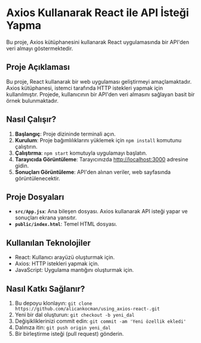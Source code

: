 # Axios Kullanarak React ile API İsteği Yapma

Bu proje, Axios kütüphanesini kullanarak React uygulamasında bir API'den veri almayı göstermektedir.

## Proje Açıklaması

Bu proje, React kullanarak bir web uygulaması geliştirmeyi amaçlamaktadır. Axios kütüphanesi, istemci tarafında HTTP istekleri yapmak için kullanılmıştır. Projede, kullanıcının bir API'den veri almasını sağlayan basit bir örnek bulunmaktadır.

## Nasıl Çalışır?

1. **Başlangıç**: Proje dizininde terminali açın.
2. **Kurulum**: Proje bağımlılıklarını yüklemek için `npm install` komutunu çalıştırın.
3. **Çalıştırma**: `npm start` komutuyla uygulamayı başlatın.
4. **Tarayıcıda Görüntüleme**: Tarayıcınızda [http://localhost:3000](http://localhost:3000) adresine gidin.
5. **Sonuçları Görüntüleme**: API'den alınan veriler, web sayfasında görüntülenecektir.

## Proje Dosyaları

- **`src/App.jsx`**: Ana bileşen dosyası. Axios kullanarak API isteği yapar ve sonuçları ekrana yansıtır.
- **`public/index.html`**: Temel HTML dosyası.

## Kullanılan Teknolojiler

- React: Kullanıcı arayüzü oluşturmak için.
- Axios: HTTP istekleri yapmak için.
- JavaScript: Uygulama mantığını oluşturmak için.

## Nasıl Katkı Sağlanır?

1. Bu depoyu klonlayın: `git clone https://github.com/alicankocman/using_axios-react-.git`
2. Yeni bir dal oluşturun: `git checkout -b yeni_dal`
3. Değişikliklerinizi commit edin: `git commit -am 'Yeni özellik ekledi'`
4. Dalınıza itin: `git push origin yeni_dal`
5. Bir birleştirme isteği (pull request) gönderin.

